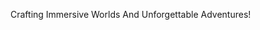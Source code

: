 Crafting Immersive Worlds And Unforgettable Adventures!

<!---
COLDYCODES/COLDYCODES is a ✨ special ✨ repository because its `README.md` (this file) appears on your GitHub profile.
You can click the Preview link to take a look at your changes.
--->
